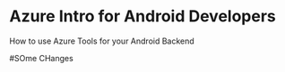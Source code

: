 # Azure Intro for Android Developers
 How to use Azure Tools for your Android Backend

#SOme CHanges
